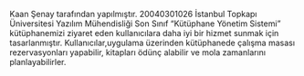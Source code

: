 Kaan Şenay tarafından yapılmıştır.
20040301026
İstanbul Topkapı Üniversitesi Yazılım Mühendisliği Son Sınıf
“Kütüphane Yönetim Sistemi” kütüphanemizi ziyaret eden kullanıcılara daha iyi bir hizmet sunmak için tasarlanmıştır.
Kullanıcılar,uygulama üzerinden kütüphanede çalışma masası rezervasyonları yapabilir,
kitapları ödünç alabilir ve mola zamanlarını planlayabilirler.
